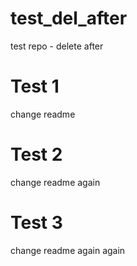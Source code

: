 # test_del_after
test repo - delete after

# Test 1
change readme

# Test 2
change readme again 

# Test 3
change readme again again